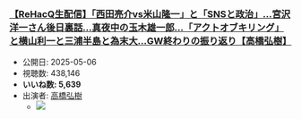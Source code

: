 ### [【ReHacQ生配信】「西田亮介vs米山隆一」と「SNSと政治」…宮沢洋一さん後日裏話…真夜中の玉木雄一郎…「アクトオブキリング」と横山利一と三浦半島と為末大…GW終わりの振り返り【高橋弘樹】](https://www.youtube.com/watch?v=OGsmARNsNYU)
-   公開日: 2025-05-06
-   視聴数: 438,146
-   **いいね数: 5,639**
-   出演者: [高橋弘樹](/rehacq_fan/people/高橋弘樹 "wikilink")
    - [![](https://img.youtube.com/vi/OGsmARNsNYU/hqdefault.jpg)](https://www.youtube.com/watch?v=OGsmARNsNYU)

